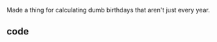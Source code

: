 Made a thing for calculating dumb birthdays that aren't just every year.

## code

<script src="https://gist.github.com/ryantuck/5125fbe4d5e8414ce6cd0e12fe96db1b.js"></script>
